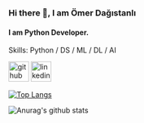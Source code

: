 ### Hi there 👋, I am Ömer Dağıstanlı
#### I am Python Developer.

Skills: Python / DS / ML / DL / AI



[<img src='https://cdn.jsdelivr.net/npm/simple-icons@3.0.1/icons/github.svg' alt='github' height='40'>](https://github.com/omerdagistanli)  [<img src='https://cdn.jsdelivr.net/npm/simple-icons@3.0.1/icons/linkedin.svg' alt='linkedin' height='40'>](https://www.linkedin.com/in/omerdagistanli/)  

[![Top Langs](https://github-readme-stats.vercel.app/api/top-langs/?username=omerdagistanli)](https://github.com/anuraghazra/github-readme-stats)

![Anurag's github stats](https://github-readme-stats.vercel.app/api?username=anuraghazra&show_icons=true&theme=merko)
